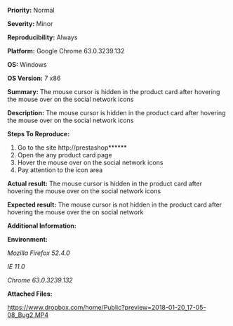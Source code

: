 **Priority:** Normal

**Severity:** Minor

**Reproducibility:** Always

**Platform:** Google Chrome 63.0.3239.132

**OS:** Windows

**OS Version:** 7 x86

**Summary:** The mouse cursor is hidden in the product card after hovering the mouse over on the social network icons

**Description:** The mouse cursor is hidden in the product card after hovering the mouse over on the social network icons

**Steps To Reproduce:**

1. Go to the site http://prestashop******
2. Open the any product card page
3. Hover the mouse over on the social network icons
4. Pay attention to the icon area

**Actual result:** The mouse cursor is hidden in the product card after hovering the mouse over on the social network icons

**Expected result:** The mouse cursor is not hidden in the product card after hovering the mouse over the on social network

**Additional Information:**

**Environment:**

*Mozilla Firefox 52.4.0*

*IE 11.0*

*Chrome 63.0.3239.132*

**Attached Files:**

https://www.dropbox.com/home/Public?preview=2018-01-20_17-05-08_Bug2.MP4

